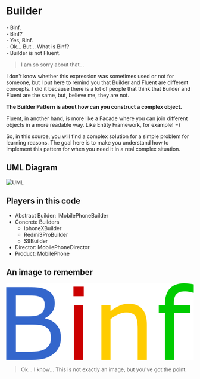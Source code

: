 # Builder
\- Binf.  
\- Binf?  
\- Yes, Binf.  
\- Ok... But... What is Binf?  
\- Builder is not Fluent.

> I am so sorry about that...

I don't know whether this expression was sometimes used or not for someone, but I put here to remind you that Builder and Fluent are different concepts. I did it because there is a lot of people that think that Builder and Fluent are the same, but, believe me, they are not.

**The Builder Pattern is about how can you construct a complex object.**  

Fluent, in another hand, is more like a Facade where you can join different objects in a more readable way. Like Entity Framework, for example! =)

So, in this source, you will find a complex solution for a simple problem for learning reasons. The goal here is to make you understand how to implement this pattern for when you need it in a real complex situation.

## UML Diagram
![UML](https://upload.wikimedia.org/wikipedia/commons/thumb/f/f3/Builder_UML_class_diagram.svg/1400px-Builder_UML_class_diagram.svg.png)

## Players in this code
* Abstract Builder: IMobilePhoneBuilder
* Concrete Builders
    * IphoneXBuilder
    * Redmi3ProBuilder
    * S9Builder
* Director: MobilePhoneDirector
* Product: MobilePhone

## An image to remember
![Binf](/.aitr/binf.png)
> Ok... I know... This is not exactly an image, but you've got the point.
